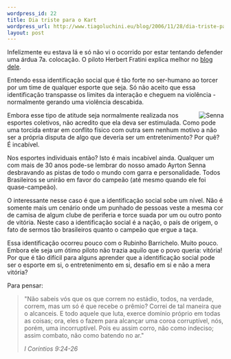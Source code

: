 ```yaml
--- 
wordpress_id: 22
title: Dia triste para o Kart
wordpress_url: http://www.tiagoluchini.eu/blog/2006/11/28/dia-triste-para-o-kart/
layout: post
---
```

Infelizmente eu estava lá e só não vi o ocorrido por estar tentando defender uma árdua 7a. colocação. O piloto Herbert Fratini explica melhor no <a target="_blank" href="http://www.herbertfx.com/modules.php?name=News&file=article&sid=7">blog dele</a>.

Entendo essa identificação social que é tão forte no ser-humano ao torcer por um time de qualquer esporte que seja. Só não aceito que essa identificação transpasse os limites da interação e cheguem na violência - normalmente gerando uma violência descabida.

<img align="right" alt="Senna" id="image21" title="Senna" src="http://www.influire.com.br/blog/wp-content/senna.jpg" />Embora esse tipo de atitude seja normalmente realizada nos esportes coletivos, não acredito que ela deva ser estimulada. Como pode uma torcida entrar em conflito físico com outra sem nenhum motivo a não ser a própria disputa de algo que deveria ser um entretenimento? Por quê? É incabível.

Nos esportes individuais então? Isto é mais incabível ainda. Qualquer um com mais de 30 anos pode-se lembrar do nosso amado Ayrton Senna desbravando as pistas de todo o mundo com garra e personalidade. Todos Brasileiros se unirão em favor do campeão (até mesmo quando ele foi quase-campeão).

O interessante nesse caso é que a identificação social sobe um nível. Não é somente mais um cenário onde um punhado de pessoas veste a mesma cor de camisa de algum clube de periferia e torce suada por um ou outro ponto de vitória. Neste caso a identificação social é a nação, o país de origem, o fato de sermos tão brasileiros quanto o campeão que ergue a taça.

Essa identificação ocorreu pouco com o Rubinho Barrichelo. Muito pouco. Embora ele seja um ótimo piloto não trazia aquilo que o povo queria: vitória! Por que é tão difícil para alguns aprender que a identificação social pode ser o esporte em si, o entretenimento em si, desafio em si e não a mera vitória?

Para pensar:
<blockquote>"Não sabeis vós que os que correm no estádio, todos, na verdade, correm, mas um só é que recebe o prêmio? Correi de tal maneira que o alcanceis.<span class="sup" id="pt-AA-28561" /> E todo aquele que luta, exerce domínio próprio em todas as coisas; ora, eles o fazem para alcançar uma coroa corruptível, nós, porém, uma incorruptível.<span class="sup" id="pt-AA-28562"> </span>Pois eu assim corro, não como indeciso; assim combato, não como batendo no ar."

<em>I Coríntios 9:24-26</em></blockquote>
